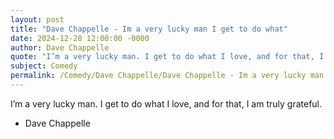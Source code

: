 ```yaml
---
layout: post
title: "Dave Chappelle - Im a very lucky man I get to do what"
date: 2024-12-28 12:00:00 -0000
author: Dave Chappelle
quote: "I’m a very lucky man. I get to do what I love, and for that, I am truly grateful."
subject: Comedy
permalink: /Comedy/Dave Chappelle/Dave Chappelle - Im a very lucky man I get to do what
---
```


I’m a very lucky man. I get to do what I love, and for that, I am truly grateful.

- Dave Chappelle

